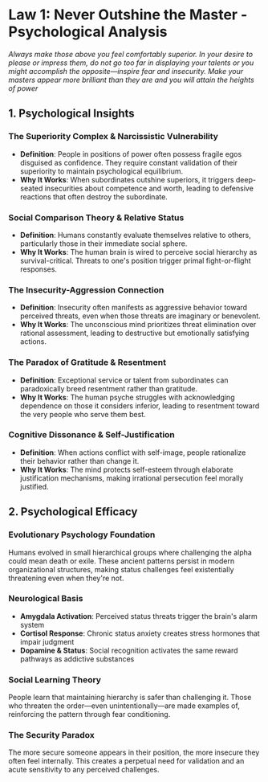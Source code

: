 # Law 1: Never Outshine the Master - Psychological Analysis

_Always make those above you feel comfortably superior. In your desire to please or impress them, do not go too far in displaying your talents or you might accomplish the opposite—inspire fear and insecurity. Make your masters appear more brilliant than they are and you will attain the heights of power_

## 1.  Psychological Insights

### **The Superiority Complex & Narcissistic Vulnerability**
- **Definition**: People in positions of power often possess fragile egos disguised as confidence. They require constant validation of their superiority to maintain psychological equilibrium.
- **Why It Works**: When subordinates outshine superiors, it triggers deep-seated insecurities about competence and worth, leading to defensive reactions that often destroy the subordinate.

### **Social Comparison Theory & Relative Status**
- **Definition**: Humans constantly evaluate themselves relative to others, particularly those in their immediate social sphere.
- **Why It Works**: The human brain is wired to perceive social hierarchy as survival-critical. Threats to one's position trigger primal fight-or-flight responses.

### **The Insecurity-Aggression Connection**
- **Definition**: Insecurity often manifests as aggressive behavior toward perceived threats, even when those threats are imaginary or benevolent.
- **Why It Works**: The unconscious mind prioritizes threat elimination over rational assessment, leading to destructive but emotionally satisfying actions.

### **The Paradox of Gratitude & Resentment**
- **Definition**: Exceptional service or talent from subordinates can paradoxically breed resentment rather than gratitude.
- **Why It Works**: The human psyche struggles with acknowledging dependence on those it considers inferior, leading to resentment toward the very people who serve them best.

### **Cognitive Dissonance & Self-Justification**
- **Definition**: When actions conflict with self-image, people rationalize their behavior rather than change it.
- **Why It Works**: The mind protects self-esteem through elaborate justification mechanisms, making irrational persecution feel morally justified.

## 2. Psychological Efficacy

### **Evolutionary Psychology Foundation**
Humans evolved in small hierarchical groups where challenging the alpha could mean death or exile. These ancient patterns persist in modern organizational structures, making status challenges feel existentially threatening even when they're not.

### **Neurological Basis**
- **Amygdala Activation**: Perceived status threats trigger the brain's alarm system
- **Cortisol Response**: Chronic status anxiety creates stress hormones that impair judgment
- **Dopamine & Status**: Social recognition activates the same reward pathways as addictive substances

### **Social Learning Theory**
People learn that maintaining hierarchy is safer than challenging it. Those who threaten the order—even unintentionally—are made examples of, reinforcing the pattern through fear conditioning.

### **The Security Paradox**
The more secure someone appears in their position, the more insecure they often feel internally. This creates a perpetual need for validation and an acute sensitivity to any perceived challenges.